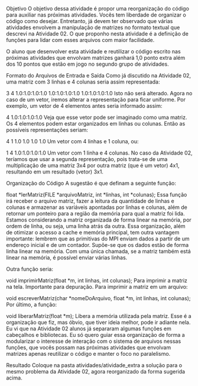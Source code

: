Objetivo
O objetivo dessa atividade é propor uma reorganização do código para auxiliar nas próximas atividades. Vocês tem liberdade de organizar o código como desejar. Entretanto, já devem ter observado que várias atividades envolvem a manipulação de matrizes no formato textual que descrevi na Atividade 02. O que proponho nesta atividade é a definição de funções para lidar com esses arquivos com maior facilidade.

O aluno que desenvolver esta atividade e reutilizar o código escrito nas próximas atividades que envolvam matrizes ganhará 1,0 ponto extra além dos 10 pontos que estão em jogo no segundo grupo de atividades.

Formato do Arquivos de Entrada e Saída
Como já discutido na Atividade 02, uma matriz com 3 linhas e 4 colunas seria assim representada:

3
4
1.0:1.0:1.0:1.0
1.0:1.0:1.0:1.0
1.0:1.0:1.0:1.0
Isto não será alterado. Agora no caso de um vetor, iremos alterar a representação para ficar uniforme. Por exemplo, um vetor de 4 elementos antes seria informado assim:

4
1.0:1.0:1.0:1.0
Veja que esse vetor pode ser imaginado como uma matriz. Os 4 elementos podem estar organizados em linhas ou colunas. Então as possíveis representações seriam:

4
1
1.0
1.0
1.0
1.0
Um vetor com 4 linhas e 1 coluna, ou:

1
4
1.0:1.0:1.0:1.0
Um vetor com 1 linha e 4 colunas. No caso da Atividade 02, teríamos que usar a segunda representação, pois trata-se de uma multiplicação de uma matriz 3x4 por outra matriz (que é um vetor) 4x1, resultando em um resultado (vetor) 3x1.

Organização do Código
A sugestão é que definam a seguinte função:

float *lerMatriz(FILE *arquivoMatriz, int *linhas, int *colunas);
Essa função irá receber o arquivo matriz, fazer a leitura da quantidade de linhas e colunas e armazenar as variáveis apontadas por linhas e colunas, além de retornar um ponteiro para a região da memória para qual a matriz foi lida. Estamos considerando a matriz organizada de forma linear na memória, por ordem de linha, ou seja, uma linha atrás da outra. Essa organização, além de otimizar o acesso a cache e memória principal, tem outra vantagem importante: lembrem que as primitivas do MPI enviam dados a partir de um endereço inicial e de um contador. Supõe-se que os dados estão de forma linha linear na memória. Com uma única chamada, se a matriz também está linear na memória, é possível enviar várias linhas.

Outra função seria:

void imprimirMatriz(float *m, int linhas, int colunas);
Para imprimir a matriz na tela. Importante para depuração. Para imprimir a matriz em um arquivo:

void escreverMatriz(char *nomeDoArquivo, float *m, 
          int linhas, int colunas);
Por último, a função:

void liberarMatriz(float *m);
Libera a memória utilizada pela matriz. Esse é a organização que fiz, mas óbvio, que tiver ideia melhor, pode ir adiante nela. Eu vi que na Atividade 02 alunos já separaram algumas funções em cabeçalhos e bibliotecas. Eu só quero guiar essa organização de forma a modularizar o interesse de interação com o sistema de arquivos nessas funções, que vocês possam nas próximas atividades que envolvam matrizes apenas reutilizar o código e manter o foco no paralelismo.

Resultado
Coloque na pasta atividades/atividade_extra a solução para o mesmo problema da Atividade 02, agora reorganizado da forma sugerida acima.
